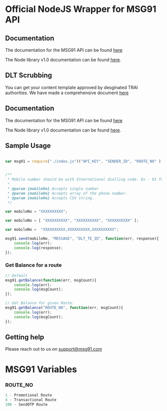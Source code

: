 # Official NodeJS Wrapper for MSG91 API 


## Documentation


The documentation for the MSG91 API can be found [here](http://docs.msg91.com/ "MSG91 Docs Homepage")

The Node library v1.0 documentation can be found [here](https://github.com/MSG91/MSG91-node/blob/master/README.md).

## DLT Scrubbing
You can get your content template approved by desginated TRAI authorities. We have made a comprehensive document [here](https://help.msg91.com/article/348-dlt-registration "MSG91 DLT") 

## Documentation


The documentation for the MSG91 API can be found [here](http://docs.msg91.com/ "MSG91 Docs Homepage")

The Node library v1.0 documentation can be found [here](https://github.com/MSG91/MSG91-node/blob/master/README.md).

## Sample Usage

```javascript

var msg91 = require("./index.js")("API_KEY", "SENDER_ID", "ROUTE_NO" );


/**
 * Mobile number should be with International dialling code. Ex - 91 for India, 44 for UK. 
 *
 * @param {mobileNo} Accepts single number
 * @param {mobileNo} Accepts array of the phone number.
 * @param {mobileNo} Accepts CSV string.
 */

var mobileNo = "XXXXXXXXXX";

var mobileNo = [ "XXXXXXXXXX", "XXXXXXXXXX", "XXXXXXXXXX" ];

var mobileNo =  "XXXXXXXXXX,XXXXXXXXXX,XXXXXXXXXX";

msg91.send(mobileNo, "MESSAGE", "DLT_TE_ID", function(err, response){
    console.log(err);
    console.log(response);
});
```




### Get Balance for a route

```javascript
// Default 
msg91.getBalance(function(err, msgCount){
    console.log(err);
    console.log(msgCount);
});

// Get Balance for given Route.
msg91.getBalance("ROUTE_NO", function(err, msgCount){
    console.log(err);
    console.log(msgCount);
});
```

## Getting help

Please reach out to us on support@msg91.com


# MSG91 Variables


### ROUTE_NO
```javascript
1 - Promotional Route
4 - Transactional Route
106 - SendOTP Route
```
